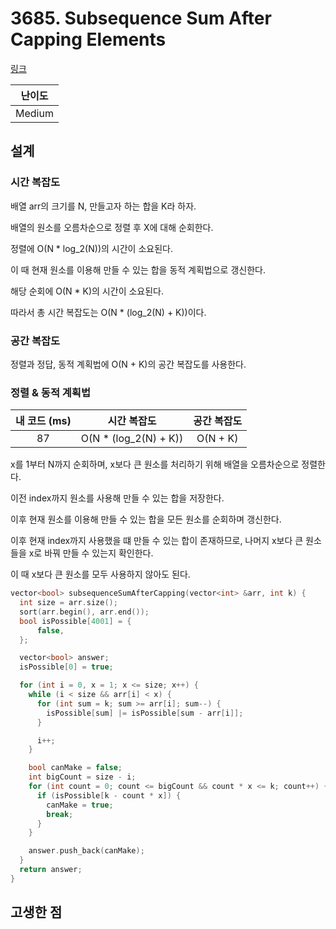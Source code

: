# 3685. Subsequence Sum After Capping Elements

[링크](https://leetcode.com/problems/subsequence-sum-after-capping-elements/description/)

| 난이도 |
| :----: |
| Medium |

## 설계

### 시간 복잡도

배열 arr의 크기를 N, 만들고자 하는 합을 K라 하자.

배열의 원소를 오름차순으로 정렬 후 X에 대해 순회한다.

정렬에 O(N \* log_2(N))의 시간이 소요된다.

이 때 현재 원소를 이용해 만들 수 있는 합을 동적 계획법으로 갱신한다.

해당 순회에 O(N \* K)의 시간이 소요된다.

따라서 총 시간 복잡도는 O(N \* (log_2(N) + K))이다.

### 공간 복잡도

정렬과 정답, 동적 계획법에 O(N + K)의 공간 복잡도를 사용한다.

### 정렬 & 동적 계획법

| 내 코드 (ms) |      시간 복잡도       | 공간 복잡도 |
| :----------: | :--------------------: | :---------: |
|      87      | O(N \* (log_2(N) + K)) |  O(N + K)   |

x를 1부터 N까지 순회하며, x보다 큰 원소를 처리하기 위해 배열을 오름차순으로 정렬한다.

이전 index까지 원소를 사용해 만들 수 있는 합을 저장한다.

이후 현재 원소를 이용해 만들 수 있는 합을 모든 원소를 순회하며 갱신한다.

이후 현재 index까지 사용했을 떄 만들 수 있는 합이 존재하므로, 나머지 x보다 큰 원소들을 x로 바꿔 만들 수 있는지 확인한다.

이 때 x보다 큰 원소를 모두 사용하지 않아도 된다.

```cpp
vector<bool> subsequenceSumAfterCapping(vector<int> &arr, int k) {
  int size = arr.size();
  sort(arr.begin(), arr.end());
  bool isPossible[4001] = {
      false,
  };

  vector<bool> answer;
  isPossible[0] = true;

  for (int i = 0, x = 1; x <= size; x++) {
    while (i < size && arr[i] < x) {
      for (int sum = k; sum >= arr[i]; sum--) {
        isPossible[sum] |= isPossible[sum - arr[i]];
      }

      i++;
    }

    bool canMake = false;
    int bigCount = size - i;
    for (int count = 0; count <= bigCount && count * x <= k; count++) {
      if (isPossible[k - count * x]) {
        canMake = true;
        break;
      }
    }

    answer.push_back(canMake);
  }
  return answer;
}
```

## 고생한 점
